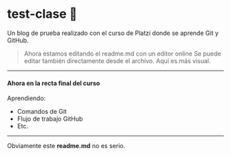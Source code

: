 # test-clase 🎉

Un blog de prueba realizado con el curso de Platzi donde se aprende Git y GitHub.

> Ahora estamos editando el readme.md con un editor online
> Se puede editar también directamente desde el archivo. Aquí es más visual.

---

#### Ahora en la recta final del curso

Aprendiendo:

- Comandos de Git
- Flujo de trabajo GitHub
- Etc.

---

Obviamente este **readme.md** no es serio.
